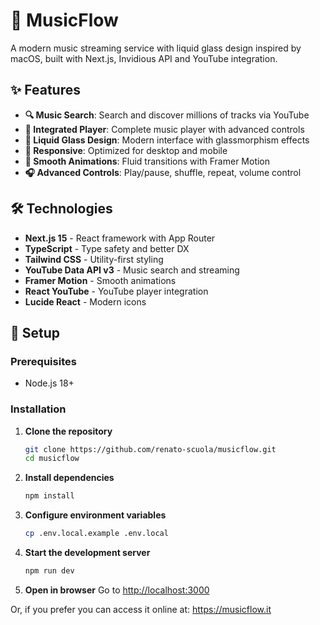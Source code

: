 # 🎵 MusicFlow

A modern music streaming service with liquid glass design inspired by macOS, built with Next.js, Invidious API and YouTube integration.

## ✨ Features

- **🔍 Music Search**: Search and discover millions of tracks via YouTube
- **🎯 Integrated Player**: Complete music player with advanced controls
- **💎 Liquid Glass Design**: Modern interface with glassmorphism effects
- **📱 Responsive**: Optimized for desktop and mobile
- **🎨 Smooth Animations**: Fluid transitions with Framer Motion
- **🎧 Advanced Controls**: Play/pause, shuffle, repeat, volume control

## 🛠️ Technologies

- **Next.js 15** - React framework with App Router
- **TypeScript** - Type safety and better DX
- **Tailwind CSS** - Utility-first styling
- **YouTube Data API v3** - Music search and streaming
- **Framer Motion** - Smooth animations
- **React YouTube** - YouTube player integration
- **Lucide React** - Modern icons

## 🚀 Setup

### Prerequisites

- Node.js 18+

### Installation

1. **Clone the repository**
   ```bash
   git clone https://github.com/renato-scuola/musicflow.git
   cd musicflow
   ```

2. **Install dependencies**
   ```bash
   npm install
   ```

3. **Configure environment variables**
   ```bash
   cp .env.local.example .env.local
   ```

4. **Start the development server**
   ```bash
   npm run dev
   ```

5. **Open in browser**
   Go to [http://localhost:3000](http://localhost:3000)

Or, if you prefer you can access it online at: https://musicflow.it